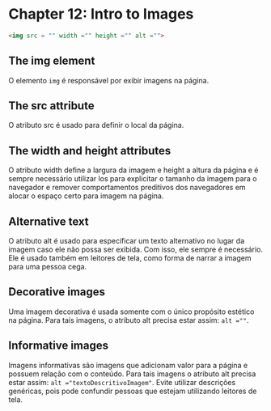 # Chapter 12: Intro to Images

  ```html
  <img src = "" width ="" height ="" alt ="">
  ```

  ## The img element

   <p>O elemento <code>img</code> é responsável por exibir imagens na página.</p>

  ## The src attribute

   <p>O atributo src é usado para definir o local da página.</p>

  ## The width and height attributes

   <p>O atributo width define a largura da imagem e height a altura da página e é sempre necessário utilizar los para explicitar o tamanho da imagem para o navegador e remover comportamentos preditivos dos navegadores em alocar o espaço certo para imagem na página.</p>

  ## Alternative text

   <p>O atributo alt é usado para especificar um texto alternativo no lugar da imagem caso ele não possa ser exibida. Com isso, ele sempre é necessário. Ele é usado também em leitores de tela, como forma de narrar a imagem para uma pessoa cega.</p>


  ## Decorative images

  <p>Uma imagem decorativa é usada somente com o único propósito estético na página. Para tais imagens, o atributo alt precisa estar assim: <code>alt =""</code>.</p>


  ## Informative images

   <p>Imagens informativas são imagens que adicionam valor para a página e possuem relação com o conteúdo. Para tais imagens o atributo alt precisa estar assim: <code>alt ="textoDescritivoImagem"</code>. Evite utilizar descrições genéricas, pois pode confundir pessoas que estejam utilizando leitores de tela.</p>
